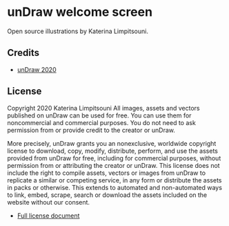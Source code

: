 # unDraw welcome screen

Open source illustrations by Katerina Limpitsouni.

## Credits
- [unDraw 2020](https://undraw.co)

## License
Copyright 2020 Katerina Limpitsouni
All images, assets and vectors published on unDraw can be used for free. You can use them for noncommercial and commercial purposes. You do not need to ask permission from or provide credit to the creator or unDraw.

More precisely, unDraw grants you an nonexclusive, worldwide copyright license to download, copy, modify, distribute, perform, and use the assets provided from unDraw for free, including for commercial purposes, without permission from or attributing the creator or unDraw. This license does not include the right to compile assets, vectors or images from unDraw to replicate a similar or competing service, in any form or distribute the assets in packs or otherwise. This extends to automated and non-automated ways to link, embed, scrape, search or download the assets included on the website without our consent.
- [Full license document](https://undraw.co/license)



